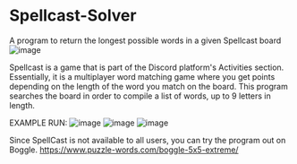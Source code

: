 # Spellcast-Solver
A program to return the longest possible words in a given Spellcast board
![image](https://user-images.githubusercontent.com/44306495/198844466-8e028e85-a651-4d71-abba-b08ecee90101.png)

Spellcast is a game that is part of the Discord platform's Activities section. Essentially, it is a multiplayer word matching game where you get points depending on the length of the word you match on the board. This program searches the board in order to compile a list of words, up to 9 letters in length.


EXAMPLE RUN:
![image](https://user-images.githubusercontent.com/44306495/198855515-21e4430f-d630-4a1a-ae94-9263e57929b1.png)
![image](https://user-images.githubusercontent.com/44306495/198855545-d46e96b9-d3c1-46fa-aeb0-8dc7ad2c3671.png)
![image](https://user-images.githubusercontent.com/44306495/198855558-7e25a271-2819-4702-af1f-bc0e00a4b043.png)

Since SpellCast is not available to all users, you can try the program out on Boggle.
https://www.puzzle-words.com/boggle-5x5-extreme/
